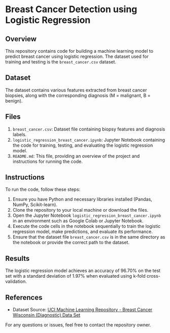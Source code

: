 # Breast Cancer Detection using Logistic Regression

## Overview
This repository contains code for building a machine learning model to predict breast cancer using logistic regression. The dataset used for training and testing is the `breast_cancer.csv` dataset.

## Dataset
The dataset contains various features extracted from breast cancer biopsies, along with the corresponding diagnosis (M = malignant, B = benign).

## Files
1. `breast_cancer.csv`: Dataset file containing biopsy features and diagnosis labels.
2. `logistic_regression_breast_cancer.ipynb`: Jupyter Notebook containing the code for training, testing, and evaluating the logistic regression model.
3. `README.md`: This file, providing an overview of the project and instructions for running the code.

## Instructions
To run the code, follow these steps:

1. Ensure you have Python and necessary libraries installed (Pandas, NumPy, Scikit-learn).
2. Clone the repository to your local machine or download the files.
3. Open the Jupyter Notebook `logistic_regression_breast_cancer.ipynb` in an environment such as Google Colab or Jupyter Notebook.
4. Execute the code cells in the notebook sequentially to train the logistic regression model, make predictions, and evaluate its performance.
5. Ensure that the dataset file `breast_cancer.csv` is in the same directory as the notebook or provide the correct path to the dataset.

## Results
The logistic regression model achieves an accuracy of 96.70% on the test set with a standard deviation of 1.97% when evaluated using k-fold cross-validation.

## References
- Dataset Source: [UCI Machine Learning Repository - Breast Cancer Wisconsin (Diagnostic) Data Set](https://archive.ics.uci.edu/ml/datasets/Breast+Cancer+Wisconsin+(Diagnostic))

For any questions or issues, feel free to contact the repository owner.
